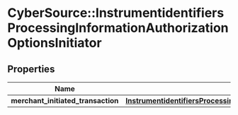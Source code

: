 # CyberSource::InstrumentidentifiersProcessingInformationAuthorizationOptionsInitiator

## Properties
Name | Type | Description | Notes
------------ | ------------- | ------------- | -------------
**merchant_initiated_transaction** | [**InstrumentidentifiersProcessingInformationAuthorizationOptionsInitiatorMerchantInitiatedTransaction**](InstrumentidentifiersProcessingInformationAuthorizationOptionsInitiatorMerchantInitiatedTransaction.md) |  | [optional] 


